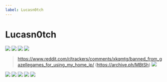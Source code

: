 ```yaml
---
label: Lucasn0tch
---
```


# Lucasn0tch

[![](https://i.imgur.com/qdzYqO2.png)](https://i.imgur.com/qdzYqO2.png)
[![](https://i.imgur.com/30QCjxA.png)](https://i.imgur.com/30QCjxA.png)
[![](https://i.imgur.com/hCIf7V8.png)](https://i.imgur.com/hCIf7V8.png)
[![](https://i.imgur.com/xmUFwWY.png)](https://i.imgur.com/xmUFwWY.png)
> https://www.reddit.com/r/trackers/comments/xkqmtg/banned_from_gazellegames_for_using_my_home_ip/ (https://archive.ph/MBtSh)
[![](https://i.imgur.com/kaS6oD7.png)](https://i.imgur.com/kaS6oD7.png)

[![](https://i.imgur.com/RhXVN2d.jpg)](https://i.imgur.com/RhXVN2d.jpg)
[![](https://i.imgur.com/1EG5U2w.png)](https://i.imgur.com/1EG5U2w.png)
[![](https://i.imgur.com/IV1uksu.png)](https://i.imgur.com/IV1uksu.png)
[![](https://i.imgur.com/sBZBhNq.png)](https://i.imgur.com/sBZBhNq.png)
[![](https://i.imgur.com/Xe2K3hW.png)](https://i.imgur.com/Xe2K3hW.png)